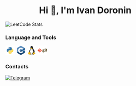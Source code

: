 <h1 align="center">Hi 👋, I'm Ivan Doronin</h1>

![LeetCode Stats](https://leetcode-stats-six.vercel.app/?username=VanyushaDoronin)

### Language and Tools

<code><img height="30" src="https://raw.githubusercontent.com/github/explore/05d0f0dfceafd861bdf2b53559399dae7b2e2d8b/topics/python/python.png"></code>
<code><img height="30" src="https://raw.githubusercontent.com/github/explore/05d0f0dfceafd861bdf2b53559399dae7b2e2d8b/topics/cpp/cpp.png"></code>
<code><img height="30" src="https://raw.githubusercontent.com/github/explore/05d0f0dfceafd861bdf2b53559399dae7b2e2d8b/topics/linux/linux.png"></code>
<code><img height="30" src="https://raw.githubusercontent.com/github/explore/80688e429a7d4ef2fca1e82350fe8e3517d3494d/topics/git/git.png"></code>

### Contacts
<a href="https://t.me/iopmanu" target="_blank">
  <img src="https://img.shields.io/badge/-Telegram-0088cc?style=flat-square&logo=telegram" alt="Telegram">
</a>
